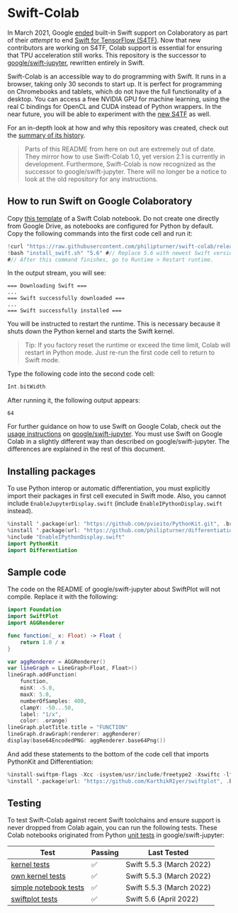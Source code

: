 # Swift-Colab

In March 2021, Google [ended](./Documentation/ColabSupportHistory.md) built-in Swift support on Colaboratory as part of their *attempt* to end [Swift for TensorFlow (S4TF)](https://github.com/tensorflow/swift). Now that new contributors are working on S4TF, Colab support is essential for ensuring that TPU acceleration still works. This repository is the successor to [google/swift-jupyter](https://github.com/google/swift-jupyter), rewritten entirely in Swift.

Swift-Colab is an accessible way to do programming with Swift. It runs in a browser, taking only 30 seconds to start up. It is perfect for programming on Chromebooks and tablets, which do not have the full functionality of a desktop. You can access a free NVIDIA GPU for machine learning, using the real C bindings for OpenCL and CUDA instead of Python wrappers. In the near future, you will be able to experiment with the [new S4TF](https://github.com/s4tf/s4tf) as well.

For an in-depth look at how and why this repository was created, check out the [summary of its history](./Documentation/ColabSupportHistory.md).

> Parts of this README from here on out are extremely out of date. They mirror how to use Swift-Colab 1.0, yet version 2.1 is currently in development. Furthermore, Swift-Colab is now recognized as the successor to google/swift-jupyter. There will no longer be a notice to look at the old repository for any instructions.

## How to run Swift on Google Colaboratory

Copy [this template](https://colab.research.google.com/drive/1EACIWrk9IWloUckRm3wu973bKUBXQDKR?usp=sharing) of a Swift Colab notebook. Do not create one directly from Google Drive, as notebooks are configured for Python by default. Copy the following commands into the first code cell and run it:

```swift
!curl "https://raw.githubusercontent.com/philipturner/swift-colab/release/latest/install_swift.sh" -o "install_swift.sh"
!bash "install_swift.sh" "5.6" #// Replace 5.6 with newest Swift version.
#// After this command finishes, go to Runtime > Restart runtime.
```

In the output stream, you will see:

```
=== Downloading Swift ===
...
=== Swift successfully downloaded ===
...
=== Swift successfully installed ===
```

You will be instructed to restart the runtime. This is necessary because it shuts down the Python kernel and starts the Swift kernel.

> Tip: If you factory reset the runtime or exceed the time limit, Colab will restart in Python mode. Just re-run the first code cell to return to Swift mode.

Type the following code into the second code cell:

```swift
Int.bitWidth
```

After running it, the following output appears:

```
64
```

For further guidance on how to use Swift on Google Colab, check out the [usage instructions](https://github.com/google/swift-jupyter#usage-instructions) on [google/swift-jupyter](https://github.com/google/swift-jupyter). You must use Swift on Google Colab in a slightly different way than described on google/swift-jupyter. The differences are explained in the rest of this document.

## Installing packages

To use Python interop or automatic differentiation, you must explicitly import their packages in first cell executed in Swift mode. Also, you cannot include `EnableJupyterDisplay.swift` (include `EnableIPythonDisplay.swift` instead).

```swift
%install '.package(url: "https://github.com/pvieito/PythonKit.git", .branch("master"))' PythonKit
%install '.package(url: "https://github.com/philipturner/differentiation", .branch("main"))' _Differentiation
%include "EnableIPythonDisplay.swift"
import PythonKit
import Differentiation
```

## Sample code

The code on the README of google/swift-jupyter about SwiftPlot will not compile. Replace it with the following:

```swift
import Foundation
import SwiftPlot
import AGGRenderer

func function(_ x: Float) -> Float {
    return 1.0 / x
}

var aggRenderer = AGGRenderer()
var lineGraph = LineGraph<Float, Float>()
lineGraph.addFunction(
    function,
    minX: -5.0,
    maxX: 5.0,
    numberOfSamples: 400,
    clampY: -50...50,
    label: "1/x",
    color: .orange)
lineGraph.plotTitle.title = "FUNCTION"
lineGraph.drawGraph(renderer: aggRenderer)
display(base64EncodedPNG: aggRenderer.base64Png())
```

And add these statements to the bottom of the code cell that imports PythonKit and Differentiation:

```swift
%install-swiftpm-flags -Xcc -isystem/usr/include/freetype2 -Xswiftc -lfreetype
%install '.package(url: "https://github.com/KarthikRIyer/swiftplot", .branch("master"))' SwiftPlot AGGRenderer
```

## Testing

To test Swift-Colab against recent Swift toolchains and ensure support is never dropped from Colab again, you can run the following tests. These Colab notebooks originated from Python [unit tests](https://github.com/google/swift-jupyter/tree/main/test/tests) in google/swift-jupyter:

<!-- Emoji shortcuts for reference: ✅ ❌ -->

| Test | Passing | Last Tested |
| ---- | --------------- | ----------- |
| [kernel tests](https://colab.research.google.com/drive/1vooU1XVHSpolOSmVUKM4Wj6opEJBt7zs?usp=sharing) | ✅ | Swift 5.5.3 (March 2022) |
| [own kernel tests](https://colab.research.google.com/drive/1nHitEZm9QZNheM-ALajARyRZY2xpZr00?usp=sharing) | ✅ | Swift 5.5.3 (March 2022) |
| [simple notebook tests](https://colab.research.google.com/drive/18316eFVMw-NIlA9OandB7djvp0J4jI0-?usp=sharing) | ✅ | Swift 5.5.3 (March 2022) |
| [swiftplot tests](https://colab.research.google.com/drive/1Rxs7OfuKIJ_hAm2gUQT2gWSuIcyaeZfz?usp=sharing) | ✅ | Swift 5.6 (April 2022) |
